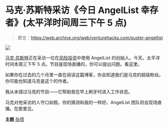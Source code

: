 # 马克·苏斯特采访《今日 AngelList 幸存者》(太平洋时间周三下午 5 点)

> 原文：<https://web.archive.org/web/venturehacks.com/suster-angellist>

![](img/fd69bb961da1ba95b3239c248052350c.png)

[马克·苏斯特](https://web.archive.org/web/20230205032104/http://www.bothsidesofthetable.com/)正在采访一位在[风险投资](https://web.archive.org/web/20230205032104/http://thisweekin.com/thisweekin-venture-capital/)中使用 AngelList 的创始人。今天。太平洋时间本周三下午 5 点。节目是现场直播的，你可以提出问题。看这里。

如果你在过去的几个月里一直在阅读这篇博客，你会知道我们是马克的超级粉丝。你可能也知道马克是这个的作者。

我从未错过马克的节目——它帮助我在早上刷牙时进入工作状态。

马克对他采访的人守口如瓶，你的猜测和我的一样好。AngelList 团队将会现场直播。在那里见。

**主题** [杂项](https://web.archive.org/web/20230205032104/https://venturehacks.com/topics/misc)